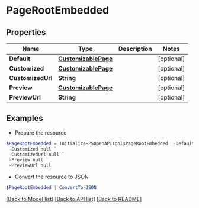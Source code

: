 # PageRootEmbedded
## Properties

Name | Type | Description | Notes
------------ | ------------- | ------------- | -------------
**Default** | [**CustomizablePage**](CustomizablePage.md) |  | [optional] 
**Customized** | [**CustomizablePage**](CustomizablePage.md) |  | [optional] 
**CustomizedUrl** | **String** |  | [optional] 
**Preview** | [**CustomizablePage**](CustomizablePage.md) |  | [optional] 
**PreviewUrl** | **String** |  | [optional] 

## Examples

- Prepare the resource
```powershell
$PageRootEmbedded = Initialize-PSOpenAPIToolsPageRootEmbedded  -Default null `
 -Customized null `
 -CustomizedUrl null `
 -Preview null `
 -PreviewUrl null
```

- Convert the resource to JSON
```powershell
$PageRootEmbedded | ConvertTo-JSON
```

[[Back to Model list]](../README.md#documentation-for-models) [[Back to API list]](../README.md#documentation-for-api-endpoints) [[Back to README]](../README.md)

